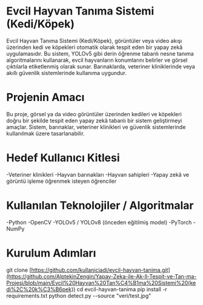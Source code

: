 # Evcil Hayvan Tanıma Sistemi (Kedi/Köpek)

Evcil Hayvan Tanıma Sistemi (Kedi/Köpek), görüntüler veya video akışı üzerinden kedi ve köpekleri otomatik olarak tespit eden bir yapay zekâ uygulamasıdır. Bu sistem, YOLOv5 gibi derin öğrenme tabanlı nesne 
tanıma algoritmalarını kullanarak, evcil hayvanların konumlarını belirler ve görsel çıktılarla etiketlenmiş olarak sunar. Barınaklarda, veteriner kliniklerinde veya akıllı güvenlik sistemlerinde kullanıma uygundur.


# Projenin Amacı

Bu proje, görsel ya da video görüntüler üzerinden kedileri ve köpekleri doğru bir şekilde tespit eden yapay zekâ tabanlı bir sistem geliştirmeyi amaçlar. 
Sistem, barınaklar, veteriner klinikleri ve güvenlik sistemlerinde kullanılmak üzere tasarlanabilir.


#  Hedef Kullanıcı Kitlesi

-Veteriner klinikleri
-Hayvan barınakları
-Hayvan sahipleri
-Yapay zekâ ve görüntü işleme öğrenmek isteyen öğrenciler


# Kullanılan Teknolojiler / Algoritmalar

-Python
-OpenCV
-YOLOv5 / YOLOv8 (önceden eğitilmiş model)
-PyTorch
-NumPy


# Kurulum Adımları

git clone [https://github.com/kullaniciadi/evcil-hayvan-tanima.git](https://github.com/AlptekinZengin/Yapay-Zeka-ile-Ak-ll-Tespit-ve-Tan-ma-Projesi/blob/main/Evcil%20Hayvan%20Tan%C4%B1ma%20Sistemi%20(kedi%2C%20k%C3%B6pek))
cd evcil-hayvan-tanima
pip install -r requirements.txt
python detect.py --source "veri/test.jpg"
